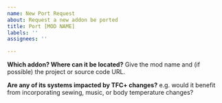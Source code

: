 ```yaml
---
name: New Port Request
about: Request a new addon be ported
title: Port [MOD NAME]
labels: ''
assignees: ''

---
```


**Which addon? Where can it be located?**
Give the mod name and (if possible) the project or source code URL.

**Are any of its systems impacted by TFC+ changes?**
e.g. would it benefit from incorporating sewing, music, or body temperature changes?
